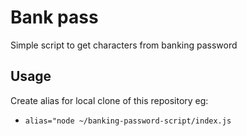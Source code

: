 # Bank pass
 
Simple script to get characters from banking password

## Usage

Create alias for local clone of this repository eg:
- `alias="node ~/banking-password-script/index.js`
